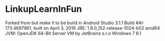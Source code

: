 # LinkupLearnInFun
Forked from but make it to be build in Android Studio 3.1.1 Build #AI-173.4697961, built on April 3, 2018 JRE: 1.8.0_152-release-1024-b02 amd64 JVM: OpenJDK 64-Bit Server VM by JetBrains s.r.o Windows 7 6.1
